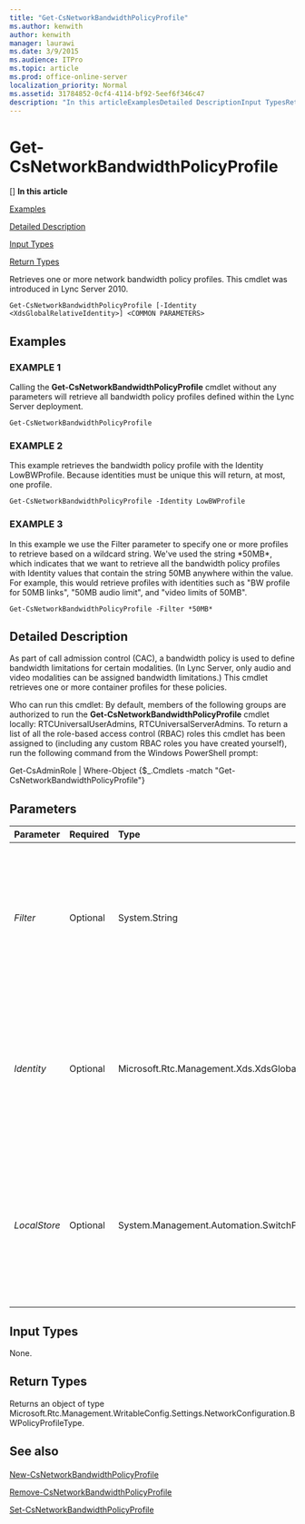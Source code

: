 ```yaml
---
title: "Get-CsNetworkBandwidthPolicyProfile"
ms.author: kenwith
author: kenwith
manager: laurawi
ms.date: 3/9/2015
ms.audience: ITPro
ms.topic: article
ms.prod: office-online-server
localization_priority: Normal
ms.assetid: 31784852-0cf4-4114-bf92-5eef6f346c47
description: "In this articleExamplesDetailed DescriptionInput TypesReturn Types"
---
```


# Get-CsNetworkBandwidthPolicyProfile
[]
 **In this article**
  
[Examples](#sectionSection0)
  
[Detailed Description](#sectionSection1)
  
[Input Types](#sectionSection2)
  
[Return Types](#sectionSection3)
  
Retrieves one or more network bandwidth policy profiles. This cmdlet was introduced in Lync Server 2010.
  
```
Get-CsNetworkBandwidthPolicyProfile [-Identity <XdsGlobalRelativeIdentity>] <COMMON PARAMETERS>
```

## Examples
<a name="sectionSection0"> </a>

### EXAMPLE 1

Calling the **Get-CsNetworkBandwidthPolicyProfile** cmdlet without any parameters will retrieve all bandwidth policy profiles defined within the Lync Server deployment. 
  
```
Get-CsNetworkBandwidthPolicyProfile
```

### EXAMPLE 2

This example retrieves the bandwidth policy profile with the Identity LowBWProfile. Because identities must be unique this will return, at most, one profile.
  
```
Get-CsNetworkBandwidthPolicyProfile -Identity LowBWProfile
```

### EXAMPLE 3

In this example we use the Filter parameter to specify one or more profiles to retrieve based on a wildcard string. We've used the string \*50MB\*, which indicates that we want to retrieve all the bandwidth policy profiles with Identity values that contain the string 50MB anywhere within the value. For example, this would retrieve profiles with identities such as "BW profile for 50MB links", "50MB audio limit", and "video limits of 50MB".
  
```
Get-CsNetworkBandwidthPolicyProfile -Filter *50MB*
```

## Detailed Description
<a name="sectionSection1"> </a>

As part of call admission control (CAC), a bandwidth policy is used to define bandwidth limitations for certain modalities. (In Lync Server, only audio and video modalities can be assigned bandwidth limitations.) This cmdlet retrieves one or more container profiles for these policies.
  
Who can run this cmdlet: By default, members of the following groups are authorized to run the **Get-CsNetworkBandwidthPolicyProfile** cmdlet locally: RTCUniversalUserAdmins, RTCUniversalServerAdmins. To return a list of all the role-based access control (RBAC) roles this cmdlet has been assigned to (including any custom RBAC roles you have created yourself), run the following command from the Windows PowerShell prompt: 
  
Get-CsAdminRole | Where-Object {$_.Cmdlets -match "Get-CsNetworkBandwidthPolicyProfile"}
  
## Parameters
<a name="sectionSection1"> </a>

|**Parameter**|**Required**|**Type**|**Description**|
|:-----|:-----|:-----|:-----|
| _Filter_ <br/> |Optional  <br/> |System.String  <br/> |A string containing wildcards that is used to retrieve bandwidth policy profiles that have Identity values that match the wildcard pattern.  <br/> |
| _Identity_ <br/> |Optional  <br/> |Microsoft.Rtc.Management.Xds.XdsGlobalRelativeIdentity  <br/> |A string value that uniquely identifies the bandwidth policy profile you want to retrieve. Specifying an Identity will retrieve, at most, one profile.  <br/> |
| _LocalStore_ <br/> |Optional  <br/> |System.Management.Automation.SwitchParameter  <br/> |Retrieves the network bandwidth policy profile from the local replica of the Central Management store, rather than the Central Management store itself.  <br/> |
   
## Input Types
<a name="sectionSection2"> </a>

None.
  
## Return Types
<a name="sectionSection3"> </a>

Returns an object of type Microsoft.Rtc.Management.WritableConfig.Settings.NetworkConfiguration.BWPolicyProfileType.
  
## See also
<a name="sectionSection3"> </a>

#### 

[New-CsNetworkBandwidthPolicyProfile](new-csnetworkbandwidthpolicyprofile.md)
  
[Remove-CsNetworkBandwidthPolicyProfile](remove-csnetworkbandwidthpolicyprofile.md)
  
[Set-CsNetworkBandwidthPolicyProfile](set-csnetworkbandwidthpolicyprofile.md)

